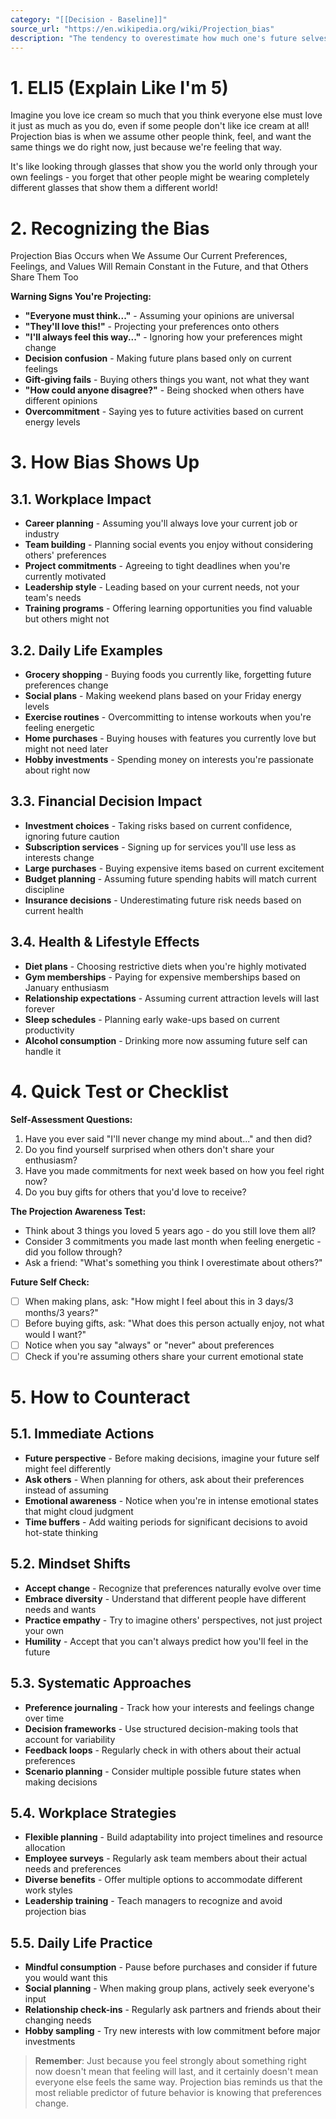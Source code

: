 ```yaml
---
category: "[[Decision - Baseline]]"
source_url: "https://en.wikipedia.org/wiki/Projection_bias"
description: "The tendency to overestimate how much one's future selves will share one's current preferences thoughts and values thus leading to sub-optimal choices"
---
```


# 1. ELI5 (Explain Like I'm 5)

Imagine you love ice cream so much that you think everyone else must love it just as much as you do, even if some people don't like ice cream at all! Projection bias is when we assume other people think, feel, and want the same things we do right now, just because we're feeling that way.

It's like looking through glasses that show you the world only through your own feelings - you forget that other people might be wearing completely different glasses that show them a different world!

# 2. Recognizing the Bias

Projection Bias Occurs when We Assume Our Current Preferences, Feelings, and Values Will Remain Constant in the Future, and that Others Share Them Too

**Warning Signs You're Projecting:**
- **"Everyone must think..."** - Assuming your opinions are universal
- **"They'll love this!"** - Projecting your preferences onto others
- **"I'll always feel this way..."** - Ignoring how your preferences might change
- **Decision confusion** - Making future plans based only on current feelings
- **Gift-giving fails** - Buying others things you want, not what they want
- **"How could anyone disagree?"** - Being shocked when others have different opinions
- **Overcommitment** - Saying yes to future activities based on current energy levels

# 3. How Bias Shows Up

## 3.1. **Workplace Impact**

- **Career planning** - Assuming you'll always love your current job or industry
- **Team building** - Planning social events you enjoy without considering others' preferences
- **Project commitments** - Agreeing to tight deadlines when you're currently motivated
- **Leadership style** - Leading based on your current needs, not your team's needs
- **Training programs** - Offering learning opportunities you find valuable but others might not

## 3.2. **Daily Life Examples**

- **Grocery shopping** - Buying foods you currently like, forgetting future preferences change
- **Social plans** - Making weekend plans based on your Friday energy levels
- **Exercise routines** - Overcommitting to intense workouts when you're feeling energetic
- **Home purchases** - Buying houses with features you currently love but might not need later
- **Hobby investments** - Spending money on interests you're passionate about right now

## 3.3. **Financial Decision Impact**

- **Investment choices** - Taking risks based on current confidence, ignoring future caution
- **Subscription services** - Signing up for services you'll use less as interests change
- **Large purchases** - Buying expensive items based on current excitement
- **Budget planning** - Assuming future spending habits will match current discipline
- **Insurance decisions** - Underestimating future risk needs based on current health

## 3.4. **Health & Lifestyle Effects**

- **Diet plans** - Choosing restrictive diets when you're highly motivated
- **Gym memberships** - Paying for expensive memberships based on January enthusiasm
- **Relationship expectations** - Assuming current attraction levels will last forever
- **Sleep schedules** - Planning early wake-ups based on current productivity
- **Alcohol consumption** - Drinking more now assuming future self can handle it

# 4. Quick Test or Checklist

**Self-Assessment Questions:**
1. Have you ever said "I'll never change my mind about..." and then did?
2. Do you find yourself surprised when others don't share your enthusiasm?
3. Have you made commitments for next week based on how you feel right now?
4. Do you buy gifts for others that you'd love to receive?

**The Projection Awareness Test:**
- Think about 3 things you loved 5 years ago - do you still love them all?
- Consider 3 commitments you made last month when feeling energetic - did you follow through?
- Ask a friend: "What's something you think I overestimate about others?"

**Future Self Check:**
- [ ] When making plans, ask: "How might I feel about this in 3 days/3 months/3 years?"
- [ ] Before buying gifts, ask: "What does this person actually enjoy, not what would I want?"
- [ ] Notice when you say "always" or "never" about preferences
- [ ] Check if you're assuming others share your current emotional state

# 5. How to Counteract ️

## 5.1. **Immediate Actions**

- **Future perspective** - Before making decisions, imagine your future self might feel differently
- **Ask others** - When planning for others, ask about their preferences instead of assuming
- **Emotional awareness** - Notice when you're in intense emotional states that might cloud judgment
- **Time buffers** - Add waiting periods for significant decisions to avoid hot-state thinking

## 5.2. **Mindset Shifts**

- **Accept change** - Recognize that preferences naturally evolve over time
- **Embrace diversity** - Understand that different people have different needs and wants
- **Practice empathy** - Try to imagine others' perspectives, not just project your own
- **Humility** - Accept that you can't always predict how you'll feel in the future

## 5.3. **Systematic Approaches**

- **Preference journaling** - Track how your interests and feelings change over time
- **Decision frameworks** - Use structured decision-making tools that account for variability
- **Feedback loops** - Regularly check in with others about their actual preferences
- **Scenario planning** - Consider multiple possible future states when making decisions

## 5.4. **Workplace Strategies**

- **Flexible planning** - Build adaptability into project timelines and resource allocation
- **Employee surveys** - Regularly ask team members about their actual needs and preferences
- **Diverse benefits** - Offer multiple options to accommodate different work styles
- **Leadership training** - Teach managers to recognize and avoid projection bias

## 5.5. **Daily Life Practice**

- **Mindful consumption** - Pause before purchases and consider if future you would want this
- **Social planning** - When making group plans, actively seek everyone's input
- **Relationship check-ins** - Regularly ask partners and friends about their changing needs
- **Hobby sampling** - Try new interests with low commitment before major investments

> **Remember**: Just because you feel strongly about something right now doesn't mean that feeling will last, and it certainly doesn't mean everyone else feels the same way. Projection bias reminds us that the most reliable predictor of future behavior is knowing that preferences change.

